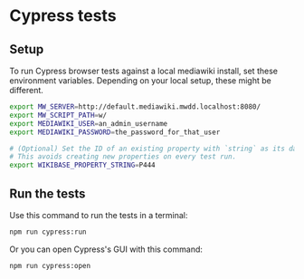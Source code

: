 # Cypress tests

## Setup
To run Cypress browser tests against a local mediawiki install, set these environment variables. Depending on your local
setup, these might be different.
```bash
export MW_SERVER=http://default.mediawiki.mwdd.localhost:8080/
export MW_SCRIPT_PATH=w/
export MEDIAWIKI_USER=an_admin_username
export MEDIAWIKI_PASSWORD=the_password_for_that_user

# (Optional) Set the ID of an existing property with `string` as its datatype.
# This avoids creating new properties on every test run.
export WIKIBASE_PROPERTY_STRING=P444
```

## Run the tests
Use this command to run the tests in a terminal:
```bash
npm run cypress:run
```

Or you can open Cypress's GUI with this command:
```bash
npm run cypress:open
```
